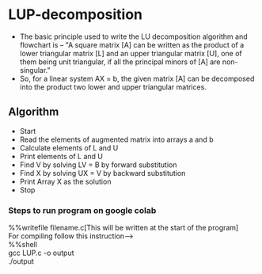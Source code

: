 # LUP-decomposition
- The basic principle used to write the LU decomposition algorithm and flowchart is – "A square matrix [A] can be written as the product of a lower triangular matrix [L] and an upper triangular matrix [U], one of them being unit triangular, if all the principal minors of [A] are non-singular.”
- So, for a linear system AX = b, the given matrix [A] can be decomposed into the product two lower and upper triangular matrices.


## Algorithm
- Start
- Read the elements of augmented matrix into arrays a and b
- Calculate elements of L and U
- Print elements of L and U
- Find V by solving LV = B by forward substitution
- Find X by solving UX = V by backward substitution
- Print Array X as the solution
- Stop
### Steps to run program on google colab
%%writefile filename.c[This will be written at the start of the program]<br />
For compiling follow this instruction--><br />
 %%shell<br />
 gcc LUP.c -o output<br />
 ./output


